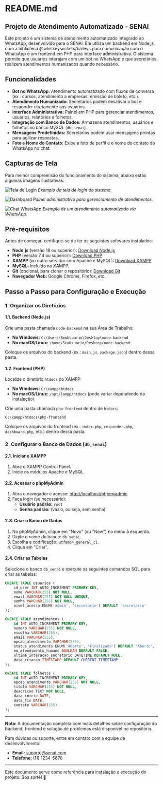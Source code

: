 # README.md

## Projeto de Atendimento Automatizado - SENAI

Este projeto é um sistema de atendimento automatizado integrado ao WhatsApp, desenvolvido para o SENAI. Ele utiliza um backend em Node.js com a biblioteca @whiskeysockets/baileys para comunicação com o WhatsApp e um frontend em PHP para interface administrativa. O sistema permite que usuários interajam com um bot no WhatsApp e que secretários realizem atendimentos humanizados quando necessário.

## Funcionalidades

- **Bot no WhatsApp:** Atendimento automatizado com fluxos de conversa (ex.: cursos, atendimento a empresas, emissão de boleto, etc.).
- **Atendimento Humanizado:** Secretários podem desativar o bot e responder diretamente aos usuários.
- **Interface Administrativa:** Painel em PHP para gerenciar atendimentos, usuários, relatórios e folhetos.
- **Integração com Banco de Dados:** Armazena atendimentos, usuários e folhetos no banco MySQL (`db_senai`).
- **Mensagens Predefinidas:** Secretários podem usar mensagens prontas para agilizar respostas.
- **Foto e Nome do Contato:** Exibe a foto de perfil e o nome do contato do WhatsApp no chat.

## Capturas de Tela

Para melhor compreensão do funcionamento do sistema, abaixo estão algumas imagens ilustrativas:

![Tela de Login](file:///C:/Users/soter/Desktop/portifolio/Capturar.PNG)
*Exemplo da tela de login do sistema.*

![Dashboard](images/dashboard.png)
*Painel administrativo para gerenciamento de atendimentos.*

![Chat WhatsApp](images/chat_whatsapp.png)
*Exemplo de um atendimento automatizado via WhatsApp.*

## Pré-requisitos

Antes de começar, certifique-se de ter os seguintes softwares instalados:

- **Node.js** (versão 18 ou superior): [Download Node.js](https://nodejs.org/)
- **PHP** (versão 7.4 ou superior): [Download PHP](https://www.php.net/downloads)
- **XAMPP** (ou outro servidor com Apache e MySQL): [Download XAMPP](https://www.apachefriends.org/pt_br/index.html)
- **MySQL:** Incluído no XAMPP.
- **Git** (opcional, para clonar o repositório): [Download Git](https://git-scm.com/)
- **Navegador Web:** Google Chrome, Firefox, etc.

## Passo a Passo para Configuração e Execução

### 1. Organizar os Diretórios

#### 1.1. Backend (Node.js)

Crie uma pasta chamada `node-backend` na sua Área de Trabalho:

- **No Windows:** `C:\Users\SeuUsuario\Desktop\node-backend`
- **No macOS/Linux:** `/home/SeuUsuario/Desktop/node-backend`

Coloque os arquivos do backend (ex.: `main.js`, `package.json`) dentro dessa pasta.

#### 1.2. Frontend (PHP)

Localize o diretório `htdocs` do XAMPP:

- **No Windows:** `C:\xampp\htdocs`
- **No macOS/Linux:** `/opt/lampp/htdocs` (pode variar dependendo da instalação)

Crie uma pasta chamada `php-frontend` dentro de `htdocs`:

```plaintext
C:\xampp\htdocs\php-frontend
```

Coloque os arquivos do frontend (ex.: `index.php`, `responder.php`, `dashboard.php`, etc.) dentro dessa pasta.

### 2. Configurar o Banco de Dados (`db_senai`)

#### 2.1. Iniciar o XAMPP

1. Abra o XAMPP Control Panel.
2. Inicie os módulos Apache e MySQL.

#### 2.2. Acessar o phpMyAdmin

1. Abra o navegador e acesse: [http://localhost/phpmyadmin](http://localhost/phpmyadmin)
2. Faça login (se necessário):
   - **Usuário padrão:** `root`
   - **Senha padrão:** (vazio, ou seja, sem senha)

#### 2.3. Criar o Banco de Dados

1. No phpMyAdmin, clique em "Novo" (ou "New") no menu à esquerda.
2. Digite o nome do banco: `db_senai`.
3. Escolha a codificação: `utf8mb4_general_ci`.
4. Clique em "Criar".

#### 2.4. Criar as Tabelas

Selecione o banco `db_senai` e execute os seguintes comandos SQL para criar as tabelas:

```sql
CREATE TABLE usuarios (
    id_user INT AUTO_INCREMENT PRIMARY KEY,
    nome VARCHAR(255) NOT NULL,
    email VARCHAR(255) NOT NULL UNIQUE,
    senha VARCHAR(255) NOT NULL,
    nivel_acesso ENUM('admin', 'secretario') DEFAULT 'secretario'
);

CREATE TABLE atendimentos (
    id INT AUTO_INCREMENT PRIMARY KEY,
    numero VARCHAR(255) NOT NULL,
    escolha VARCHAR(255),
    email VARCHAR(255),
    opcao_atendimento VARCHAR(255),
    status_atendimento ENUM('Aberto', 'Finalizado') DEFAULT 'Aberto',
    em_atendimento_humano BOOLEAN DEFAULT FALSE,
    ultima_interacao_secretario DATETIME DEFAULT NULL,
    data_criacao TIMESTAMP DEFAULT CURRENT_TIMESTAMP
);

CREATE TABLE folhetos (
    id INT AUTO_INCREMENT PRIMARY KEY,
    opcao_atendimento VARCHAR(255) NOT NULL,
    titulo VARCHAR(255) NOT NULL,
    descricao TEXT NOT NULL,
    data_inicio DATE,
    data_fim DATE,
    contato VARCHAR(255)
);
```

---

**Nota:** A documentação completa com mais detalhes sobre configuração do backend, frontend e solução de problemas está disponível no repositório.

Para dúvidas ou suporte, entre em contato com a equipe de desenvolvimento:

- **Email:** suporte@senai.com
- **Telefone:** (11) 1234-5678

---

Este documento serve como referência para instalação e execução do projeto. Boa sorte! 🚀

